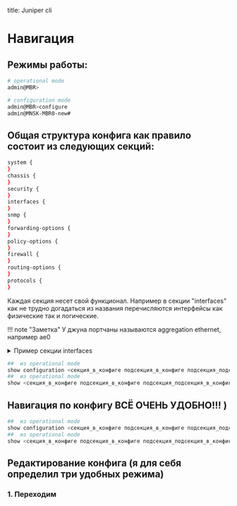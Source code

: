 title: Juniper cli

# Навигация

## Режимы работы: 
```bash
# operational mode
admin@MBR>  

# configuration mode
admin@MBR>configure
admin@MNSK-MBR0-new# 
```
## Общая структура конфига как правило состоит из следующих секций:
```bash
system {
}
chassis {
}
security {
}
interfaces {
}
snmp {
}
forwarding-options {
}
policy-options {
}
firewall {
}
routing-options {
}
protocols {
}
```

Каждая секция несет свой функционал.
Например в секции "interfaces" как не трудно догадаться из названия перечисляются интерфейсы как физические так и логические. 

!!! note "Заметка"
	У джуна портчаны называются aggregation ethernet, например ae0

<details><summary>Пример секции interfaces</summary>
<p>

```bash	
interfaces {
        xe-0/0/0 {
            description "<< Ae0 10GE to N0 1/1 Po2 >>";
            framing {
                lan-phy;
            }
            gigether-options {
                802.3ad ae0;
            }
        }
        xe-0/0/1 {
            description "<< Ae0 10GE to N0 1/2 Po2 >>";
            framing {
                lan-phy;
            }
            gigether-options {
                802.3ad ae0;
            }
        }
        xe-0/0/2 {
            description "<< Ae0 10GE to N1 1/1 Po2 >>";
            framing {
                lan-phy;
            }
            gigether-options {
                802.3ad ae0;
            }
        }
        xe-0/0/3 {
            description "<< Ae0 10GE to N1 1/2 Po2 >>";
            framing {
                lan-phy;
            }
            gigether-options {
                802.3ad ae0;
            }
        }
        ae0 {
            description "<< 4x10GE to N0/1 Po2 >>";
            flexible-vlan-tagging;
            mtu 1522;
            encapsulation flexible-ethernet-services;
            aggregated-ether-options {
                lacp {
                    active;
                }
            }
            unit 16 {
                description "<< Desc16 >>";
                vlan-id 16;
                family inet {
                    address x.x.x.x/29;
                }
            }
            unit 900 {
                description "<< Desc900 >>";
                vlan-id 900;
                family inet {
                    address y.y.y.y/30;
                }
            }
        }
        fxp0 {
            unit 0 {
                family inet {
                    address m.g.m.t/24;
                }
            }
        }
        lo0 {
            description BGP;
            unit 0 {
                family inet {
                    filter {
                        input ACL;
                    }
                    address lo.lo.lo.lo/32;
                }
            }
        }
    }

```
</p>
</details>


```bash
##	из operational mode
show configuration <секция_в_конфиге подсекция_в_конфиге подсекция_подсекция_в_конфиге и тд> 
##	из operational mode
show <секция_в_конфиге подсекция_в_конфиге подсекция_подсекция_в_конфиге и тд> 
```


## Навигация по конфигу ВСЁ ОЧЕНЬ УДОБНО!!! )
```bash
##	из operational mode
show configuration <секция_в_конфиге подсекция_в_конфиге подсекция_подсекция_в_конфиге и тд> 
##	из operational mode
show <секция_в_конфиге подсекция_в_конфиге подсекция_подсекция_в_конфиге и тд> 
```

## Редактирование конфига (я для себя определил три удобных режима)

### 1. Переходим 


